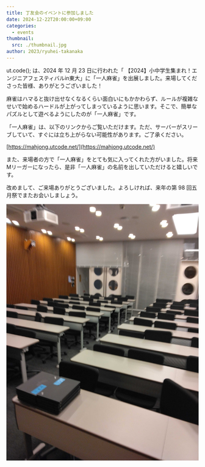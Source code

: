 ```yaml
---
title: 丁友会のイベントに参加しました
date: 2024-12-22T20:00:00+09:00
categories:
  - events
thumbnail:
  src: ./thumbnail.jpg
author: 2023/ryuhei-takanaka
---
```


ut.code(); は、2024 年 12 月 23 日に行われた「 【2024】小中学生集まれ！エンジニアフェスティバルin東大」に「一人麻雀」を出展しました。来場してくださった皆様、ありがとうございました！

麻雀はハマると抜け出せなくなるくらい面白いにもかかわらず、ルールが複雑なせいで始めるハードルが上がってしまっているように思います。そこで、簡単なパズルとして遊べるようにしたのが「一人麻雀」です。

「一人麻雀」は、以下のリンクからご覧いただけます。ただ、サーバーがスリーブしていて、すぐには立ち上がらない可能性があります。ご了承ください。

[https://mahjong.utcode.net/](https://mahjong.utcode.net/)

また、来場者の方で「一人麻雀」をとても気に入ってくれた方がいました。将来Mリーガーになったら、是非「一人麻雀」の名前を出していただけると嬉しいです。

改めまして、ご来場ありがとうございました。よろしければ、来年の第 98 回五月祭でまたお会いしましょう。

![朝9時の様子](./image1.jpg)
